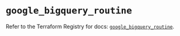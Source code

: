 # `google_bigquery_routine`

Refer to the Terraform Registry for docs: [`google_bigquery_routine`](https://registry.terraform.io/providers/hashicorp/google-beta/5.40.0/docs/resources/google_bigquery_routine).
